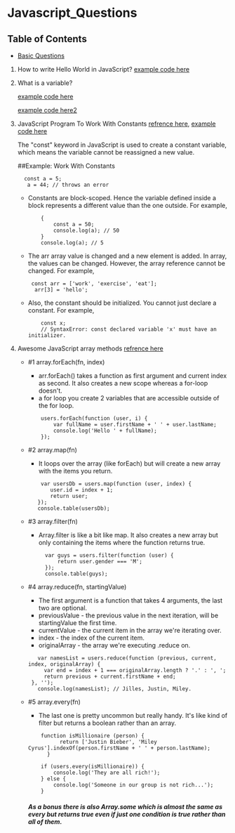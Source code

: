 # Javascript_Questions

## Table of Contents


* [Basic Questions](#basic-questions)


1. How to write Hello World in JavaScript?
  [example code here](https://www.programiz.com/javascript/examples/hello-world#:~:text=The%20second%20line-,console.,prints%20the%20'Hello%2C%20World!')
2. What is a variable?

    [example code here](https://codepen.io/juneJune_95/pen/yWyWJZ)

    [example code here2](https://www.tutorialsteacher.com/javascript/javascript-variable)
    

3. JavaScript Program To Work With Constants [refrence here](https://www.programiz.com/javascript/examples/constants), [example code here](https://codepen.io/juneJune_95/pen/vYjpYrQ?editors=1111)

   The "const" keyword in JavaScript is used to create a constant variable, which means the variable cannot be reassigned a new value.
   
   ##Example: Work With Constants
   ```
     const a = 5;
      a = 44; // throws an error
   ```
    - Constants are block-scoped. Hence the variable defined inside a block represents a different value than the one outside. For example,
      ```
          {
              const a = 50;
              console.log(a); // 50
          }
          console.log(a); // 5
      ```
     - The arr array value is changed and a new element is added. In array, the values can be changed. However, the array reference cannot be changed. For example,
     
         ```
          const arr = ['work', 'exercise', 'eat'];
           arr[3] = 'hello';
         ```
      - Also, the constant should be initialized. You cannot just declare a constant. For example,
          ```
              const x;
              // SyntaxError: const declared variable 'x' must have an initializer.
          ```
          
3. Awesome JavaScript array methods [refrence here](https://jilles.me/awesome-javascript-array-methods/)
   -  #1 array.forEach(fn, index)
        - arr.forEach() takes a function as first argument and current index as second. It also creates a new scope whereas a for-loop doesn't.
        - a for loop you create 2 variables that are accessible outside of the for loop.

        ```
            users.forEach(function (user, i) {
                var fullName = user.firstName + ' ' + user.lastName;
                console.log('Hello ' + fullName);
            });
        ```
    - #2 array.map(fn)
    
       - It loops over the array (like forEach) but will create a new array with the items you return.
       
       ```
           var usersDb = users.map(function (user, index) {
              user.id = index + 1;
              return user;
          });
          console.table(usersDb);
       ```
    - #3 array.filter(fn)
      - Array.filter is like a bit like map. It also creates a new array but only containing the items where the function returns true.
      
        ```
          var guys = users.filter(function (user) {
              return user.gender === 'M';
          });
          console.table(guys);
        ```
     - #4 array.reduce(fn, startingValue)
       - The first argument is a function that takes 4 arguments, the last two are optional.
       - previousValue - the previous value in the next iteration, will be startingValue the first time.
       - currentValue - the current item in the array we're iterating over.
       - index - the index of the current item.
       - originalArray - the array we're executing .reduce on.
       
       ```
          var namesList = users.reduce(function (previous, current, index, originalArray) {
            var end = index + 1 === originalArray.length ? '.' : ', ';
            return previous + current.firstName + end;
        }, '');
          console.log(namesList); // Jilles, Justin, Miley.
       ```
     - #5 array.every(fn)
       - The last one is pretty uncommon but really handy. It's like kind of filter but returns a boolean rather than an array.
       
        ```
            function isMillionaire (person) {
                  return ['Justin Bieber', 'Miley Cyrus'].indexOf(person.firstName + ' ' + person.lastName);
              }

            if (users.every(isMillionaire)) {
                console.log('They are all rich!');
            } else {
                console.log('Someone in our group is not rich...');
            }
        ```
        
        ##### As a bonus there is also Array.some which is almost the same as every but returns true even if just one condition is true rather than all of them.
